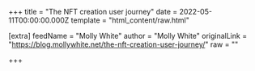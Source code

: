 
+++
title = "The NFT creation user journey"
date = 2022-05-11T00:00:00.000Z
template = "html_content/raw.html"

[extra]
feedName = "Molly White"
author = "Molly White"
originalLink = "https://blog.mollywhite.net/the-nft-creation-user-journey/"
raw = ""

+++

